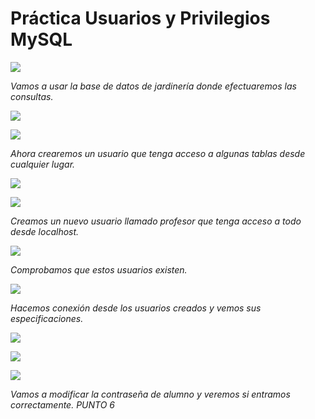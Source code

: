 # Práctica Usuarios y Privilegios MySQL

![](./img/1.png)

*Vamos a usar la base de datos de jardinería donde efectuaremos las consultas.*

![](./img/2.png)

![](./img/3.png)

*Ahora crearemos un usuario que tenga acceso a algunas tablas desde cualquier lugar.*

![](./img/4.png)

![](./img/5.png)

*Creamos un nuevo usuario llamado profesor que tenga acceso a todo desde localhost.*

![](./img/6.png)

*Comprobamos que estos usuarios existen.*

![](./img/7.png)

*Hacemos conexión desde los usuarios creados y vemos sus especificaciones.*

![](./img/8.png)

![](./img/9.png)

![](./img/10.png)

*Vamos a modificar la contraseña de alumno y veremos si entramos correctamente. PUNTO 6*
